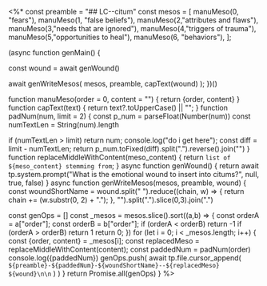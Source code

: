 
<%*
const preamble = "## LC--citum"
const mesos = [
  manuMeso(0, "fears"),
  manuMeso(1, "false beliefs"),
  manuMeso(2,"attributes and flaws"),
  manuMeso(3,"needs that are ignored"),
  manuMeso(4,"triggers of trauma"),
  manuMeso(5,"opportunities to heal"),
  manuMeso(6, "behaviors"),
];

(async function genMain() {

  const wound = await genWound() 

  await genWriteMesos(
    mesos,
    preamble,
    capText(wound)
  );
})()

function manuMeso(order = 0, content = "") {
  return {order, content}
}
function capText(text) {
  return text?.toUpperCase() || "";
}
function padNum(num, limit = 2) {
  const p_num = parseFloat(Number(num))
  const numTextLen = String(num).length
  
  if (numTextLen > limit) return num; 
  console.log("do i get here");
  const diff = limit - numTextLen;
  return p_num.toFixed(diff).split(".").reverse().join("")
}
function replaceMiddleWithContent(meso_content) {
  return `list of ${meso_content} stemming from`;
} 
async function genWound() {
  return await tp.system.prompt("What is the emotional wound to insert into citums?", null, true, false)
}
async function genWriteMesos(mesos, preamble, wound) {
  const woundShortName = wound.split(" ").reduce((chain, w) => {
    return chain += (w.substr(0, 2) + ".");
  }, "").split(".").slice(0,3).join(".")

  const genOps = []
  const _mesos = mesos.slice().sort((a,b) => {
    const orderA = a["order"];
    const orderB = b["order"];
    if (orderA < orderB) return -1
    if (orderA > orderB) return 1
    return 0;
  })
  for (let i = 0; i < _mesos.length; i++) {
    const {order, content} = _mesos[i];
    const replacedMeso = replaceMiddleWithContent(content);
    const paddedNum = padNum(order)
    console.log({paddedNum})
    genOps.push(
      await tp.file.cursor_append(
        `${preamble}-${paddedNum}-${woundShortName}--${replacedMeso} ${wound}\n\n`
      )
    )
  }
  return Promise.all(genOps)
}
%>